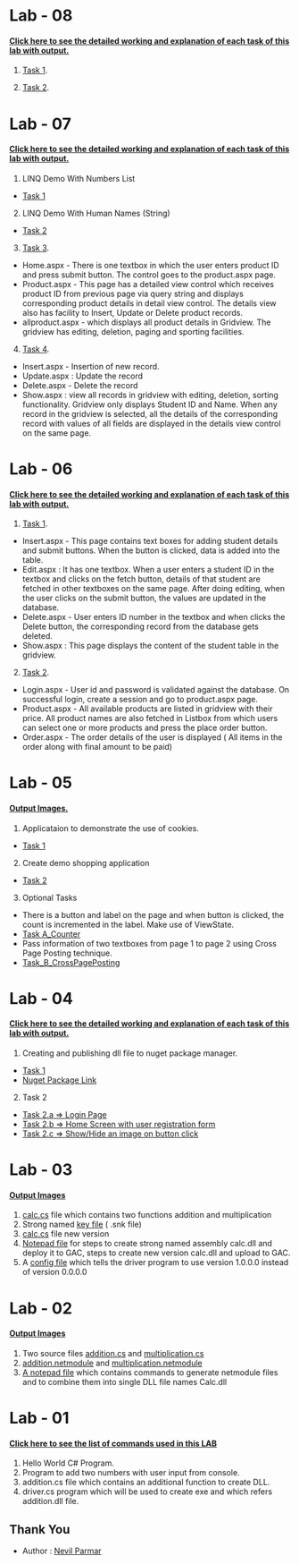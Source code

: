 # Lab - 08 
#### [Click here to see the detailed working and explanation of each task of this lab with output. ](LAB_8/Working&#32;of&#32;Assignment&#32;Tasks-WDDN-L8.pdf)
1. [Task 1](LAB_8/Task&#32;1/).
  
2. [Task 2](LAB_8/Task&#32;2/). 



# Lab - 07 
#### [Click here to see the detailed working and explanation of each task of this lab with output. ](LAB_7/Working&#32;of&#32;Assignment&#32;Tasks-WDDN-L7.pdf)
1. LINQ Demo With Numbers List
  - [Task 1](LAB_7/Task&#32;1)
  
2. LINQ Demo With Human Names (String)
  - [Task 2](LAB_7/Task&#32;2)

3. [Task 3](LAB_7/Task&#32;3/).
  - Home.aspx - There is one textbox in which the user enters product ID
    and press submit button. The control goes to the product.aspx page.
  - Product.aspx - This page has a detailed view control which receives product ID from previous page via query string and
    displays corresponding product details in detail view control. The details view also has
    facility to Insert, Update or Delete product records.
  - allproduct.aspx - which displays all product details in Gridview. The gridview has editing, deletion, paging and
    sporting facilities.
  
4. [Task 4](LAB_7/Task&#32;4/). 
  - Insert.aspx - Insertion of new record.
  - Update.aspx : Update the record
  - Delete.aspx - Delete the record
  - Show.aspx : view all records in gridview with editing, deletion, sorting functionality. Gridview
    only displays Student ID and Name. When any record in the gridview is selected, all the
    details of the corresponding record with values of all fields are displayed in the details view
    control on the same page.
  
# Lab - 06 
#### [Click here to see the detailed working and explanation of each task of this lab with output. ](LAB_6/Working&#32;of&#32;Assignment&#32;Tasks-WDDN-L6.pdf)
1. [Task 1](LAB_6/Task&#32;1/).
  - Insert.aspx - This page contains text boxes for adding student details and submit
    buttons. When the button is clicked, data is added into the table.
  - Edit.aspx : It has one textbox. When a user enters a student ID in the textbox and
    clicks on the fetch button, details of that student are fetched in other textboxes on the
    same page. After doing editing, when the user clicks on the submit button, the values
    are updated in the database.
  - Delete.aspx - User enters ID number in the textbox and when clicks the Delete
    button, the corresponding record from the database gets deleted.
  - Show.aspx : This page displays the content of the student table in the gridview.
  
2. [Task 2](LAB_6/Task&#32;2/). 
  - Login.aspx - User id and password is validated against the database. On successful
    login, create a session and go to product.aspx page.
  - Product.aspx - All available products are listed in gridview with their price. All product
    names are also fetched in Listbox from which users can select one or more products
    and press the place order button.
  - Order.aspx - The order details of the user is displayed ( All items in the order along
    with final amount to be paid)

# Lab - 05 
#### [Output Images. ](LAB_5/Outputs)
1. Applicataion to demonstrate the use of cookies.
  - [Task 1](LAB_5/Task&#32;1)
2. Create demo shopping application 
- [Task 2](LAB_5/Task&#32;2)
3. Optional Tasks
  - There is a button and label on the page and when button is clicked, the count
    is incremented in the label. Make use of ViewState.
  - [Task A_Counter](LAB_5/Extra&#32;Tasks/Task_A_Counter)
  - Pass information of two textboxes from page 1 to page 2 using Cross Page
    Posting technique.
  - [Task_B_CrossPagePosting](LAB_5/Extra&#32;Tasks/Task_B_CrossPagePosting)

# Lab - 04 
#### [Click here to see the detailed working and explanation of each task of this lab with output. ](LAB_4/Working&#32;Of&#32;Projects&#32;-&#32;WDDN&#32;-&#32;L4.pdf)
1. Creating and publishing dll file to nuget package manager.
  - [Task 1](LAB_4/Task&#32;1)
  - [Nuget Package Link](https://www.nuget.org/packages/GraphTraversal.cs/)
2. Task 2 
- [Task 2.a => Login Page](LAB_4/Task&#32;2/Task&#32;2.a)
- [Task 2.b => Home Screen with user registration form](LAB_4/Task&#32;2/Task&#32;2.b)
- [Task 2.c => Show/Hide an image on button click](LAB_4/Task&#32;2/Task&#32;2.c)

# Lab - 03
#### [Output Images](LAB_3/Outputs)
1. [calc.cs](LAB_3/Submission/old&#32;calc/calc.cs) file which contains two functions addition and multiplication
2. Strong named [key file](LAB_3/Submission/myKey.snk) ( .snk file)
3. [calc.cs](LAB_3/Submission/calc&#32;-&#32;new&#32;version/calc.cs) file new version
4. [Notepad file](LAB_3/Submission/steps.txt) for steps to create strong named assembly calc.dll and deploy it to GAC, steps to create new version calc.dll and upload to GAC.
5. A [config file](LAB_3/Submission/driver.exe.config) which tells the driver program to use version 1.0.0.0 instead of version 0.0.0.0

# Lab - 02
#### [Output Images](LAB_2/Outputs)
1. Two source files [addition.cs](LAB_2/Submission/addition.cs) and [multiplication.cs](LAB_2/Submission/multiplication.cs)
2. [addition.netmodule](LAB_2/Submission/addition.netmodule) and [multiplication.netmodule](LAB_2/Submission/multiplication.netmodule)
3. [A notepad file](LAB_2/Submission/steps.txt) which contains commands to generate netmodule files and to combine them into single DLL file names Calc.dll

# Lab - 01 
#### [Click here to see the list of commands used in this LAB](LAB_1/commands.md)
1. Hello World C# Program.
2. Program to add two numbers with user input from console.
3. addition.cs file which contains an additional function to create DLL.
4. driver.cs program which will be used to create exe and which refers addition.dll file.


## Thank You
- Author : [Nevil Parmar](https://nevilparmar.me)
